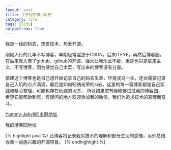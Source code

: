```yaml
---
layout: post
title: 关于程序猿小尾巴
category: life
tags: [life]
no-post-nav: true
---
```


   我是一线的码农，热爱技术，热爱开源。

   刚刚入行的几年不写博客，早期经常混迹于CSDN，后来ITEYE，再然后博客园，在后来就入赘了github，github的开源，强大让我乐此不疲，但是也只是拿来主义，不写博客，因为感觉自己太菜，写出来的博客没有分量。



 搭建这个博客也是自己想开始记录自己的码农生涯，毕竟戎马一生，还会需要记录自己入坑的点点滴滴，最后是如何归纳光荣的si去，这里的每一篇博客都是自己实践和精心整理，可能也存在纰漏的地方，
 所以如果您有缘能够进过我的博客园，希望它能帮助到您，有疑问的地方欢迎添加我的微信，我们为追求技术的真理而奋斗。
 
 [Yummy-Jekyll的主题地址](https://github.com/DONGChuan/Yummy-Jekyll)<br/>
 
 [我的博客园地址](http://www.weiqingeng.com/)<br />


{% highlight java %}
此博客将记录我对技术的理解和部分生活的感悟，另外总结收集一些感兴趣的开源项目。
{% endhighlight %}
